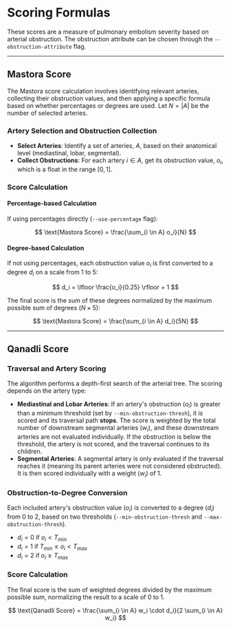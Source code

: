 # Scoring Formulas

These scores are a measure of pulmonary embolism severity based on arterial obstruction.
The obstruction attribute can be chosen through the `--obstruction-attribute` flag.

---

## Mastora Score

The Mastora score calculation involves identifying relevant arteries, collecting their obstruction values, and then applying a specific formula based on whether percentages or degrees are used. Let $N = |A|$ be the number of selected arteries.

### Artery Selection and Obstruction Collection

*   **Select Arteries**: Identify a set of arteries, $A$, based on their anatomical level (mediastinal, lobar, segmental).
*   **Collect Obstructions**: For each artery $i \in A$, get its obstruction value, $o_i$, which is a float in the range $[0, 1]$.

### Score Calculation

#### Percentage-based Calculation

If using percentages directly (`--use-percentage` flag):

$$ \text{Mastora Score} = \frac{\sum_{i \in A} o_i}{N} $$

#### Degree-based Calculation

If not using percentages, each obstruction value $o_i$ is first converted to a degree $d_i$ on a scale from 1 to 5:

$$ d_i = \lfloor \frac{o_i}{0.25} \rfloor + 1 $$

The final score is the sum of these degrees normalized by the maximum possible sum of degrees ($N \times 5$):

$$ \text{Mastora Score} = \frac{\sum_{i \in A} d_i}{5N} $$

---

## Qanadli Score

### Traversal and Artery Scoring

The algorithm performs a depth-first search of the arterial tree. The scoring depends on the artery type:

-   **Mediastinal and Lobar Arteries**: If an artery's obstruction ($o_i$) is greater than a minimum threshold (set by `--min-obstruction-thresh`), it is scored and its traversal path **stops**. The score is weighted by the total number of downstream segmental arteries ($w_i$), and these downstream arteries are not evaluated individually. If the obstruction is below the threshold, the artery is not scored, and the traversal continues to its children.
-   **Segmental Arteries**: A segmental artery is only evaluated if the traversal reaches it (meaning its parent arteries were not considered obstructed). It is then scored individually with a weight ($w_i$) of 1.

### Obstruction-to-Degree Conversion

Each included artery's obstruction value ($o_i$) is converted to a degree ($d_i$) from 0 to 2, based on two thresholds (`--min-obstruction-thresh` and `--max-obstruction-thresh`).

-   $d_i = 0$ if $o_i < T_{min}$
-   $d_i = 1$ if $T_{min} \le o_i < T_{max}$
-   $d_i = 2$ if $o_i \ge T_{max}$

### Score Calculation 

The final score is the sum of weighted degrees divided by the maximum possible sum, normalizing the result to a scale of 0 to 1.

$$ \text{Qanadli Score} = \frac{\sum_{i \in A} w_i \cdot d_i}{2 \sum_{i \in A} w_i} $$

